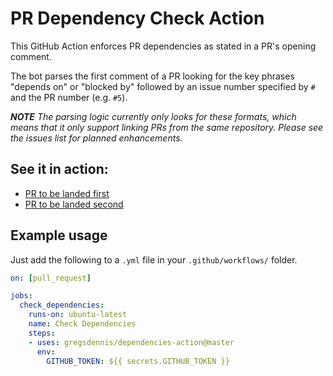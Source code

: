 # PR Dependency Check Action

This GitHub Action enforces PR dependencies as stated in a PR's opening comment.

The bot parses the first comment of a PR looking for the key phrases "depends on" or "blocked by" followed by an issue number specified by `#` and the PR number (e.g. `#5`).

***NOTE** The parsing logic currently only looks for these formats, which means that it only support linking PRs from the same repository.  Please see the issues list for planned enhancements.*

## See it in action:

- [PR to be landed first](http://github.com/gregsdennis/dependencies-action/pulls/4)
- [PR to be landed second](http://github.com/gregsdennis/dependencies-action/pulls/5)

## Example usage

Just add the following to a `.yml` file in your `.github/workflows/` folder.

```yaml
on: [pull_request]

jobs:
  check_dependencies:
    runs-on: ubuntu-latest
    name: Check Dependencies
    steps:
    - uses: gregsdennis/dependencies-action@master
      env:
        GITHUB_TOKEN: ${{ secrets.GITHUB_TOKEN }}
```